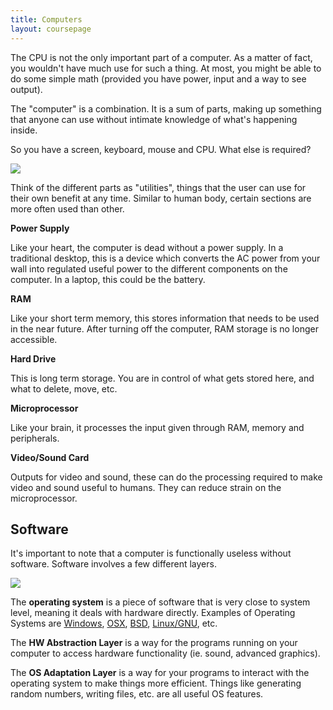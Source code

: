 ```yaml
---
title: Computers
layout: coursepage
---
```


The CPU is not the only important part of a computer. As a matter of fact, you wouldn't have much use for such a thing. At most, you might be able to do some simple math (provided you have power, input and a way to see output).

The "computer" is a combination. It is a sum of parts, making up something that anyone can use without intimate knowledge of what's happening inside.

So you have a screen, keyboard, mouse and CPU. What else is required?

![](http://www.markville.ss.yrdsb.edu.on.ca/teacher/computers/Gallery/htmlExemplars/H2Computers/assets/images/slide2/Computer%20Parts.png)

Think of the different parts as "utilities", things that the user can use for their own benefit at any time. Similar to human body, certain sections are more often used than other.

**Power Supply**

Like your heart, the computer is dead without a power supply. In a traditional desktop, this is a device which converts the AC power from your wall into regulated useful power to the different components on the computer. In a laptop, this could be the battery.

**RAM**

Like your short term memory, this stores information that needs to be used in the near future. After turning off the computer, RAM storage is no longer accessible.

**Hard Drive**

This is long term storage. You are in control of what gets stored here, and what to delete, move, etc.

**Microprocessor**

Like your brain, it processes the input given through RAM, memory and peripherals.

**Video/Sound Card**

Outputs for video and sound, these can do the processing required to make video and sound useful to humans. They can reduce strain on the microprocessor.

## Software
It's important to note that a computer is functionally useless without software. Software involves a few different layers.

![](http://www.the-software-experts.com/images/e_design-layers.gif)

The **operating system** is a piece of software that is very close to system level, meaning it deals with hardware directly. Examples of Operating Systems are [Windows](http://windows.microsoft.com/), [OSX](https://www.apple.com/ca/osx/), [BSD](http://www.bsd.org/), [Linux/GNU](http://www.linuxmint.com/), etc.

The **HW Abstraction Layer** is a way for the programs running on your computer to access hardware functionality (ie. sound, advanced graphics).

The **OS Adaptation Layer** is a way for your programs to interact with the operating system to make things more efficient. Things like generating random numbers, writing files, etc. are all useful OS features.
